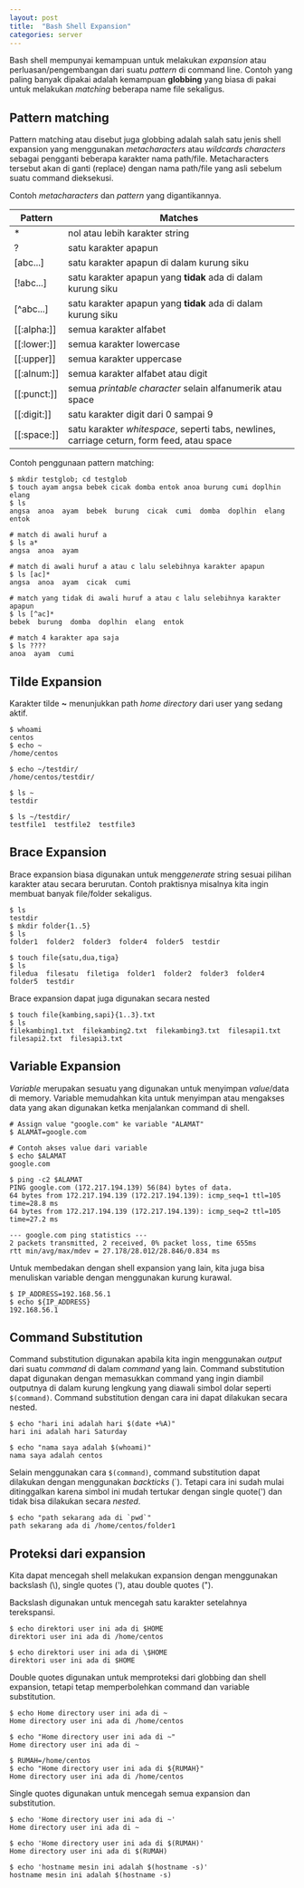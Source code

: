 ```yaml
---
layout: post
title:  "Bash Shell Expansion"
categories: server
---
```


Bash shell mempunyai kemampuan untuk melakukan *expansion* atau perluasan/pengembangan dari suatu *pattern* di command line. Contoh yang paling banyak dipakai adalah kemampuan **globbing** yang biasa di pakai untuk melakukan *matching* beberapa name file sekaligus.

## Pattern matching
Pattern matching atau disebut juga globbing adalah salah satu jenis shell expansion yang menggunakan *metacharacters* atau *wildcards characters* sebagai pengganti beberapa karakter nama path/file. Metacharacters tersebut akan di ganti (replace) dengan nama path/file yang asli sebelum suatu command dieksekusi.

Contoh *metacharacters* dan *pattern* yang digantikannya.

| Pattern | Matches |
| ------- | ------- |
| * | nol atau lebih karakter string |
| ? | satu karakter apapun |
| [abc...] | satu karakter apapun di dalam kurung siku |
| [!abc...] | satu karakter apapun yang **tidak** ada di dalam kurung siku |
| [^abc...] |  satu karakter apapun yang **tidak** ada di dalam kurung siku |
| [[:alpha:]] | semua karakter alfabet |
| [[:lower:]] | semua karakter lowercase |
| [[:upper]] | semua karakter uppercase |
| [[:alnum:]] | semua karakter alfabet atau digit |
| [[:punct:]] | semua *printable character* selain alfanumerik atau space |
| [[:digit:]] | satu karakter digit dari 0 sampai 9 |
| [[:space:]] | satu karakter *whitespace*, seperti tabs, newlines, carriage ceturn, form feed, atau space |

Contoh penggunaan pattern matching:
```
$ mkdir testglob; cd testglob
$ touch ayam angsa bebek cicak domba entok anoa burung cumi doplhin elang
$ ls
angsa  anoa  ayam  bebek  burung  cicak  cumi  domba  doplhin  elang  entok

# match di awali huruf a
$ ls a*
angsa  anoa  ayam

# match di awali huruf a atau c lalu selebihnya karakter apapun
$ ls [ac]*
angsa  anoa  ayam  cicak  cumi

# match yang tidak di awali huruf a atau c lalu selebihnya karakter apapun
$ ls [^ac]*
bebek  burung  domba  doplhin  elang  entok

# match 4 karakter apa saja
$ ls ????
anoa  ayam  cumi
```

## Tilde Expansion
Karakter tilde **~** menunjukkan path *home directory* dari user yang sedang aktif.
```
$ whoami
centos
$ echo ~
/home/centos

$ echo ~/testdir/
/home/centos/testdir/

$ ls ~
testdir

$ ls ~/testdir/
testfile1  testfile2  testfile3
```

## Brace Expansion
Brace expansion biasa digunakan untuk meng*generate* string sesuai pilihan karakter atau secara berurutan. Contoh praktisnya misalnya kita ingin membuat banyak file/folder sekaligus.
```
$ ls
testdir
$ mkdir folder{1..5}
$ ls
folder1  folder2  folder3  folder4  folder5  testdir

$ touch file{satu,dua,tiga}
$ ls
filedua  filesatu  filetiga  folder1  folder2  folder3  folder4  folder5  testdir
```
Brace expansion dapat juga digunakan secara nested
```
$ touch file{kambing,sapi}{1..3}.txt
$ ls
filekambing1.txt  filekambing2.txt  filekambing3.txt  filesapi1.txt  filesapi2.txt  filesapi3.txt
```

## Variable Expansion
*Variable* merupakan sesuatu yang digunakan untuk menyimpan *value*/data di memory. Variable memudahkan kita untuk menyimpan atau mengakses data yang akan digunakan ketka menjalankan command di shell.
```
# Assign value "google.com" ke variable "ALAMAT"
$ ALAMAT=google.com

# Contoh akses value dari variable
$ echo $ALAMAT
google.com

$ ping -c2 $ALAMAT
PING google.com (172.217.194.139) 56(84) bytes of data.
64 bytes from 172.217.194.139 (172.217.194.139): icmp_seq=1 ttl=105 time=28.8 ms
64 bytes from 172.217.194.139 (172.217.194.139): icmp_seq=2 ttl=105 time=27.2 ms

--- google.com ping statistics ---
2 packets transmitted, 2 received, 0% packet loss, time 655ms
rtt min/avg/max/mdev = 27.178/28.012/28.846/0.834 ms
```

Untuk membedakan dengan shell expansion yang lain, kita juga bisa menuliskan variable dengan menggunakan kurung kurawal.
```
$ IP_ADDRESS=192.168.56.1
$ echo ${IP_ADDRESS}
192.168.56.1
```

## Command Substitution
Command substitution digunakan apabila kita ingin menggunakan *output* dari suatu *command* di dalam *command* yang lain. Command substitution dapat digunakan dengan memasukkan command yang ingin diambil outputnya di dalam kurung lengkung yang diawali simbol dolar seperti `$(command)`. Command substitution dengan cara ini dapat dilakukan secara nested.
```
$ echo "hari ini adalah hari $(date +%A)"
hari ini adalah hari Saturday

$ echo "nama saya adalah $(whoami)"
nama saya adalah centos
```

Selain menggunakan cara `$(command)`, command substitution dapat dilakukan dengan menggunakan *backticks* (`).
Tetapi cara ini sudah mulai ditinggalkan karena simbol ini mudah tertukar dengan single quote(') dan tidak bisa dilakukan secara *nested*.
```
$ echo "path sekarang ada di `pwd`"
path sekarang ada di /home/centos/folder1
```

## Proteksi dari expansion
Kita dapat mencegah shell melakukan expansion dengan menggunakan backslash (\\), single quotes ('), atau double quotes (").

Backslash digunakan untuk mencegah satu karakter setelahnya terekspansi.
```
$ echo direktori user ini ada di $HOME
direktori user ini ada di /home/centos

$ echo direktori user ini ada di \$HOME
direktori user ini ada di $HOME
```

Double quotes digunakan untuk memproteksi dari globbing dan shell expansion, tetapi tetap memperbolehkan command dan variable substitution.
```
$ echo Home directory user ini ada di ~
Home directory user ini ada di /home/centos

$ echo "Home directory user ini ada di ~"
Home directory user ini ada di ~

$ RUMAH=/home/centos
$ echo "Home directory user ini ada di ${RUMAH}"
Home directory user ini ada di /home/centos
```

Single quotes digunakan untuk mencegah semua expansion dan substitution.
```
$ echo 'Home directory user ini ada di ~'
Home directory user ini ada di ~

$ echo 'Home directory user ini ada di $(RUMAH)'
Home directory user ini ada di $(RUMAH)

$ echo 'hostname mesin ini adalah $(hostname -s)'
hostname mesin ini adalah $(hostname -s)
```